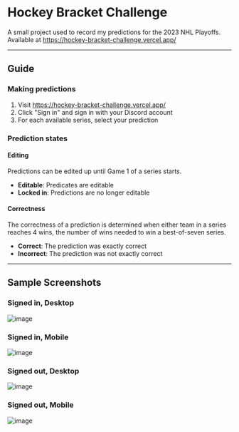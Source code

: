 # Hockey Bracket Challenge

A small project used to record my predictions for the 2023 NHL Playoffs. Available at https://hockey-bracket-challenge.vercel.app/

---

## Guide

### Making predictions

1. Visit https://hockey-bracket-challenge.vercel.app/
1. Click "Sign in" and sign in with your Discord account
1. For each available series, select your prediction

### Prediction states

#### Editing

Predictions can be edited up until Game 1 of a series starts.

- **Editable**: Predicates are editable
- **Locked in**: Predictions are no longer editable

#### Correctness

The correctness of a prediction is determined when either team in a series reaches 4 wins, the number of wins needed to win a best-of-seven series.

- **Correct**: The prediction was exactly correct
- **Incorrect**: The prediction was not exactly correct

---

## Sample Screenshots

### Signed in, Desktop

![image](https://user-images.githubusercontent.com/31908183/232255648-27b6d686-d598-4a35-a5f8-4e3208a69139.png)

### Signed in, Mobile

![image](https://user-images.githubusercontent.com/31908183/232255764-42ef4f53-d9a6-446c-9db8-59025d650ddf.png)

### Signed out, Desktop

![image](https://user-images.githubusercontent.com/31908183/232255741-484b5582-dc30-49d7-a0bc-acb3baf21ab6.png)

### Signed out, Mobile

![image](https://user-images.githubusercontent.com/31908183/232255776-7449cc06-698a-457b-95e8-2d59e6e5ef26.png)
